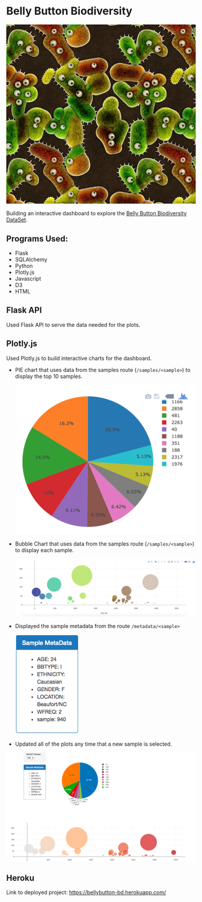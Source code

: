 # Belly Button Biodiversity

![Bacteria by filterforge.com](bellybutton-bd/static/Images/bacteria_by_filterforgedotcom.jpg)

Building an interactive dashboard to explore the [Belly Button Biodiversity DataSet](http://robdunnlab.com/projects/belly-button-biodiversity/).

## Programs Used: 
* Flask
* SQLAlchemy
* Python
* Plotly.js
* Javascript
* D3
* HTML

## Flask API

Used Flask API to serve the data needed for the plots.

## Plotly.js

Used Plotly.js to build interactive charts for the dashboard.

* PIE chart that uses data from the samples route (`/samples/<sample>`) to display the top 10 samples.

  ![PIE Chart](bellybutton-bd/static/Images/pie_chart.png)

* Bubble Chart that uses data from the samples route (`/samples/<sample>`) to display each sample.

  ![Bubble Chart](bellybutton-bd/static/Images/bubble_chart.png)

* Displayed the sample metadata from the route `/metadata/<sample>`

    ![info](bellybutton-bd/static/Images/tableinfo.png)
  

* Updated all of the plots any time that a new sample is selected.

![Example Dashboard Page](bellybutton-bd/static/Images/dashboard.png)

## Heroku

Link to deployed project: https://bellybutton-bd.herokuapp.com/
